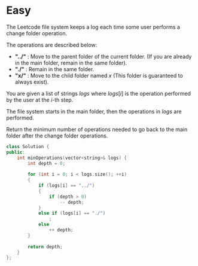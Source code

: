 # Easy

The Leetcode file system keeps a log each time some user performs a change folder operation.

The operations are described below:

- **"../"** : Move to the parent folder of the current folder. (If you are already in the main folder, remain in the same folder).
- **"./"** : Remain in the same folder.
- **"x/"** : Move to the child folder named $x$ (This folder is guaranteed to always exist).

You are given a list of strings $logs$ where $logs[i]$ is the operation performed by the user at the $i$-th step.

The file system starts in the main folder, then the operations in $logs$ are performed.

Return the minimum number of operations needed to go back to the main folder after the change folder operations.

```cpp
class Solution {
public:
    int minOperations(vector<string>& logs) {
        int depth = 0;
        
        for (int i = 0; i < logs.size(); ++i)
        {
            if (logs[i] == "../")
            {
                if (depth > 0)
                    -- depth;
            }
            else if (logs[i] == "./")
                ;
            else
                ++ depth;
        }
        
        return depth;
    }
};
```
